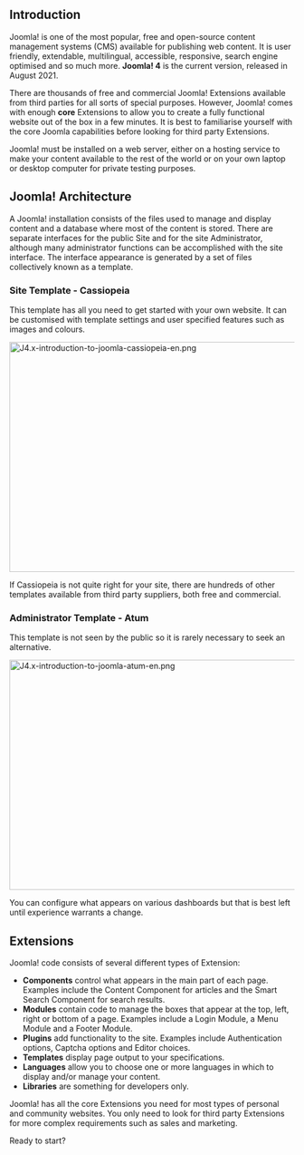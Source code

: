 <!-- Filename: J4.x:Introduction_to_Joomla! / Display title: Introduction to Joomla! -->

## Introduction

Joomla! is one of the most popular, free and open-source content
management systems (CMS) available for publishing web content. It is
user friendly, extendable, multilingual, accessible, responsive, search
engine optimised and so much more. **Joomla! 4** is the current version,
released in August 2021.

There are thousands of free and commercial Joomla! Extensions available
from third parties for all sorts of special purposes. However, Joomla!
comes with enough **core** Extensions to allow you to create a fully
functional website out of the box in a few minutes. It is best to
familiarise yourself with the core Joomla capabilities before looking
for third party Extensions.

Joomla! must be installed on a web server, either on a hosting service
to make your content available to the rest of the world or on your own
laptop or desktop computer for private testing purposes.

## Joomla! Architecture

A Joomla! installation consists of the files used to manage and display
content and a database where most of the content is stored. There are
separate interfaces for the public Site and for the site Administrator,
although many administrator functions can be accomplished with the site
interface. The interface appearance is generated by a set of files
collectively known as a template.

### Site Template - Cassiopeia

This template has all you need to get started with your own website. It
can be customised with template settings and user specified features
such as images and colours.

<img
src="https://docs.joomla.org/images/thumb/d/d3/J4.x-introduction-to-joomla-cassiopeia-en.png/800px-J4.x-introduction-to-joomla-cassiopeia-en.png"
class="thumbborder" decoding="async"
srcset="https://docs.joomla.org/images/d/d3/J4.x-introduction-to-joomla-cassiopeia-en.png 1.5x"
data-file-width="1000" data-file-height="508" width="800" height="406"
alt="J4.x-introduction-to-joomla-cassiopeia-en.png" />

If Cassiopeia is not quite right for your site, there are hundreds of
other templates available from third party suppliers, both free and
commercial.

### Administrator Template - Atum

This template is not seen by the public so it is rarely necessary to
seek an alternative.

<img
src="https://docs.joomla.org/images/thumb/4/4b/J4.x-introduction-to-joomla-atum-en.png/800px-J4.x-introduction-to-joomla-atum-en.png"
class="thumbborder" decoding="async"
srcset="https://docs.joomla.org/images/4/4b/J4.x-introduction-to-joomla-atum-en.png 1.5x"
data-file-width="1000" data-file-height="508" width="800" height="406"
alt="J4.x-introduction-to-joomla-atum-en.png" />

You can configure what appears on various dashboards but that is best
left until experience warrants a change.

## Extensions

Joomla! code consists of several different types of Extension:

- **Components** control what appears in the main part of each page.
  Examples include the Content Component for articles and the Smart
  Search Component for search results.
- **Modules** contain code to manage the boxes that appear at the top,
  left, right or bottom of a page. Examples include a Login Module, a
  Menu Module and a Footer Module.
- **Plugins** add functionality to the site. Examples include
  Authentication options, Captcha options and Editor choices.
- **Templates** display page output to your specifications.
- **Languages** allow you to choose one or more languages in which to
  display and/or manage your content.
- **Libraries** are something for developers only.

Joomla! has all the core Extensions you need for most types of personal
and community websites. You only need to look for third party Extensions
for more complex requirements such as sales and marketing.

Ready to start?
